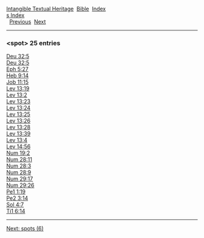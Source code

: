 [Intangible Textual Heritage](../../index)  [Bible](../index) 
[Index](index)   
[s Index](_s_)  
  [Previous](c10815)  [Next](c10817) 

------------------------------------------------------------------------

### &lt;spot&gt; 25 entries

[Deu 32:5](../kjv/deu032.htm#005)  
[Deu 32:5](../kjv/deu032.htm#005)  
[Eph 5:27](../kjv/eph005.htm#027)  
[Heb 9:14](../kjv/heb009.htm#014)  
[Job 11:15](../kjv/job011.htm#015)  
[Lev 13:19](../kjv/lev013.htm#019)  
[Lev 13:2](../kjv/lev013.htm#002)  
[Lev 13:23](../kjv/lev013.htm#023)  
[Lev 13:24](../kjv/lev013.htm#024)  
[Lev 13:25](../kjv/lev013.htm#025)  
[Lev 13:26](../kjv/lev013.htm#026)  
[Lev 13:28](../kjv/lev013.htm#028)  
[Lev 13:39](../kjv/lev013.htm#039)  
[Lev 13:4](../kjv/lev013.htm#004)  
[Lev 14:56](../kjv/lev014.htm#056)  
[Num 19:2](../kjv/num019.htm#002)  
[Num 28:11](../kjv/num028.htm#011)  
[Num 28:3](../kjv/num028.htm#003)  
[Num 28:9](../kjv/num028.htm#009)  
[Num 29:17](../kjv/num029.htm#017)  
[Num 29:26](../kjv/num029.htm#026)  
[Pe1 1:19](../kjv/pe1001.htm#019)  
[Pe2 3:14](../kjv/pe2003.htm#014)  
[Sol 4:7](../kjv/sol004.htm#007)  
[Ti1 6:14](../kjv/ti1006.htm#014)  

------------------------------------------------------------------------

[Next: spots (6)](c10817)
